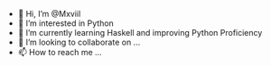 - 👋 Hi, I’m @Mxviil
- 👀 I’m interested in Python
- 🌱 I’m currently learning Haskell and improving Python Proficiency
- 💞️ I’m looking to collaborate on ...
- 📫 How to reach me ...

<!---
Mxviil/Mxviil is a ✨ special ✨ repository because its `README.md` (this file) appears on your GitHub profile.
You can click the Preview link to take a look at your changes.
--->

